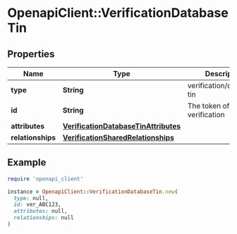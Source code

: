 # OpenapiClient::VerificationDatabaseTin

## Properties

| Name | Type | Description | Notes |
| ---- | ---- | ----------- | ----- |
| **type** | **String** | verification/database-tin | [optional] |
| **id** | **String** | The token of the verification | [optional] |
| **attributes** | [**VerificationDatabaseTinAttributes**](VerificationDatabaseTinAttributes.md) |  | [optional] |
| **relationships** | [**VerificationSharedRelationships**](VerificationSharedRelationships.md) |  | [optional] |

## Example

```ruby
require 'openapi_client'

instance = OpenapiClient::VerificationDatabaseTin.new(
  type: null,
  id: ver_ABC123,
  attributes: null,
  relationships: null
)
```

